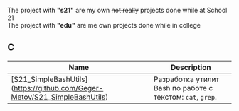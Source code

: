 The project with **"s21"** are my own ~~not really~~ projects done while at School 21  
The project with **"edu"** are me own projects done while in college  

## C
| Name | Description |
| ---- | ----------- |
| [S21_SimpleBashUtils] (https://github.com/Geger-Metov/S21_SimpleBashUtils) | Разработка утилит Bash по работе с текстом: `cat`, `grep`. |
